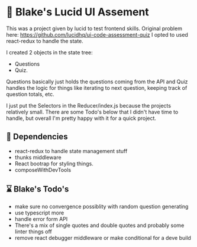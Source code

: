 # 🚀 Blake's Lucid UI Assement

This was a project given by lucid to test frontend skills. Original problem here: https://github.com/lucidhq/ui-code-assessment-quiz
I opted to used react-redux to handle the state. 

I created 2 objects in the state tree: 
- Questions
- Quiz. 

Questions basically just holds the questions coming from the API and Quiz handles the logic for things like iterating to next question, keeping track of question totals, etc.

I just put the Selectors in the Reducer/index.js because the projects relatively small. There are some Todo's below that I didn't have time to handle,
but overall I'm pretty happy with it for a quick project.

## 🚧 Dependencies
- react-redux to handle state management stuff
- thunks middleware
- React bootrap for styling things.
- composeWithDevTools

## ⌛️ Blake's Todo's
 - make sure no convergence possiblity with random question generating
 - use typescript more
 - handle error form API
 - There's a mix of single quotes and double quotes and probably some linter things off
 - remove react debugger middleware or make conditional for a deve build

